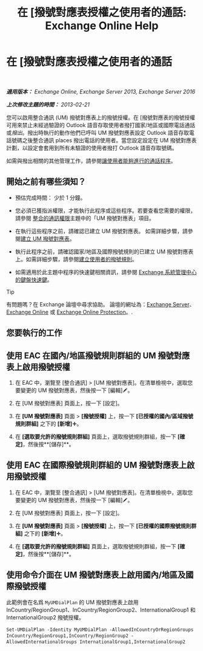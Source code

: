 ﻿---
title: '在 [撥號對應表授權之使用者的通話: Exchange Online Help'
TOCTitle: 在 [撥號對應表授權之使用者的通話
ms:assetid: 7c7fd0c4-4001-408e-b352-c49bac9f78cc
ms:mtpsurl: https://technet.microsoft.com/zh-tw/library/Bb691175(v=EXCHG.150)
ms:contentKeyID: 51409220
ms.date: 05/23/2018
mtps_version: v=EXCHG.150
ms.translationtype: MT
---

# 在 \[撥號對應表授權之使用者的通話

 

_**適用版本：** Exchange Online, Exchange Server 2013, Exchange Server 2016_

_**上次修改主題的時間：** 2013-02-21_

您可以啟用整合通訊 (UM) 撥號對應表上的撥號授權。在 \[撥號對應表的撥號授權可用來禁止未經過驗證的 Outlook 語音存取使用者撥打國家/地區或國際電話通話或*撥出*。撥出時執行的動作他們已呼叫 UM 撥號對應表設定 Outlook 語音存取電話號碼之後整合通訊 places 撥出電話的使用者。當您設定設定在 UM 撥號對應表計劃，以設定會套用到所有未驗證的使用者撥打 Outlook 語音存取號碼。

如需與撥出相關的其他管理工作，請參閱[讓使用者能夠進行的通話程序](allowing-users-to-make-calls-procedures-exchange-2013-help.md)。

## 開始之前有哪些須知？

  - 預估完成時間： 少於 1 分鐘。

  - 您必須已獲指派權限，才能執行此程序或這些程序。若要查看您需要的權限，請參閱 [整合的通訊權限](unified-messaging-permissions-exchange-2013-help.md)主題中的「UM 撥號對應表」項目。

  - 在執行這些程序之前，請確認已建立 UM 撥號對應表。 如需詳細步驟，請參閱[建立 UM 撥號對應表](create-a-um-dial-plan-exchange-2013-help.md)。

  - 執行此程序之前，請確認國家/地區及國際撥號規則的已建立 UM 撥號對應表上。如需詳細步驟，請參閱[建立使用者的撥號規則](create-dialing-rules-for-users-exchange-2013-help.md)。

  - 如需適用於此主題中程序的快速鍵相關資訊，請參閱 [Exchange 系統管理中心的鍵盤快速鍵](keyboard-shortcuts-in-the-exchange-admin-center-exchange-online-protection-help.md)。


> [!TIP]  
> 有問題嗎？在 Exchange 論壇中尋求協助。 論壇的網址為：<a href="https://go.microsoft.com/fwlink/p/?linkid=60612">Exchange Server</a>、 <a href="https://go.microsoft.com/fwlink/p/?linkid=267542">Exchange Online</a> 或 <a href="https://go.microsoft.com/fwlink/p/?linkid=285351">Exchange Online Protection</a>。.




## 您要執行的工作

## 使用 EAC 在國內/地區撥號規則群組的 UM 撥號對應表上啟用撥號授權

1.  在 EAC 中，瀏覽至 \[整合通訊\] \> \[UM 撥號對應表\]。在清單檢視中，選取您要變更的 UM 撥號對應表，然後按一下 \[編輯\]![編輯圖示](images/JJ218640.6f53ccb2-1f13-4c02-bea0-30690e6ea71d(EXCHG.150).gif "編輯圖示")。

2.  在 \[UM 撥號對應表\] 頁面上，按一下 \[設定\]。

3.  在 **\[UM 撥號對應表\]** 頁面 \> **\[撥號授權\]** 上，按一下 **\[已授權的國內/區域撥號規則群組\]** 之下的 **\[新增\]**![加入圖示](images/JJ218640.c1e75329-d6d7-4073-a27d-498590bbb558(EXCHG.150).gif "加入圖示")。

4.  在 **\[選取要允許的撥號規則群組\]** 頁面上，選取撥號規則群組，按一下 **\[確定\]**，然後按**\[儲存\]**。

## 使用 EAC 在國際撥號規則群組的 UM 撥號對應表上啟用撥號授權

1.  在 EAC 中，瀏覽至 \[整合通訊\] \> \[UM 撥號對應表\]。在清單檢視中，選取您要變更的 UM 撥號對應表，然後按一下 \[編輯\]![編輯圖示](images/JJ218640.6f53ccb2-1f13-4c02-bea0-30690e6ea71d(EXCHG.150).gif "編輯圖示")。

2.  在 \[UM 撥號對應表\] 頁面上，按一下 \[設定\]。

3.  在 **\[UM 撥號對應表\]** 頁面 \> **\[撥號授權\]** 上，按一下 **\[已授權的國際撥號規則群組\]** 之下的 **\[新增\]**![加入圖示](images/JJ218640.c1e75329-d6d7-4073-a27d-498590bbb558(EXCHG.150).gif "加入圖示")。

4.  在 **\[選取要允許的撥號規則群組\]** 頁面上，選取撥號規則群組，按一下 **\[確定\]**，然後按**\[儲存\]**。

## 使用命令介面在 UM 撥號對應表上啟用國內/地區及國際撥號授權

此範例會在名爲 `MyUMDialPlan` 的 UM 撥號對應表上啟用 InCountry/RegionGroup1、InCountry/RegionGroup2、InternationalGroup1 和 InternationalGroup2 撥號授權。

    Set-UMDialPlan -Identity MyUMDialPlan -AllowedInCountryOrRegionGroups InCountry/RegionGroup1,InCountry/RegionGroup2 -AllowedInternationalGroups InternationalGroup1,InternationalGroup2

